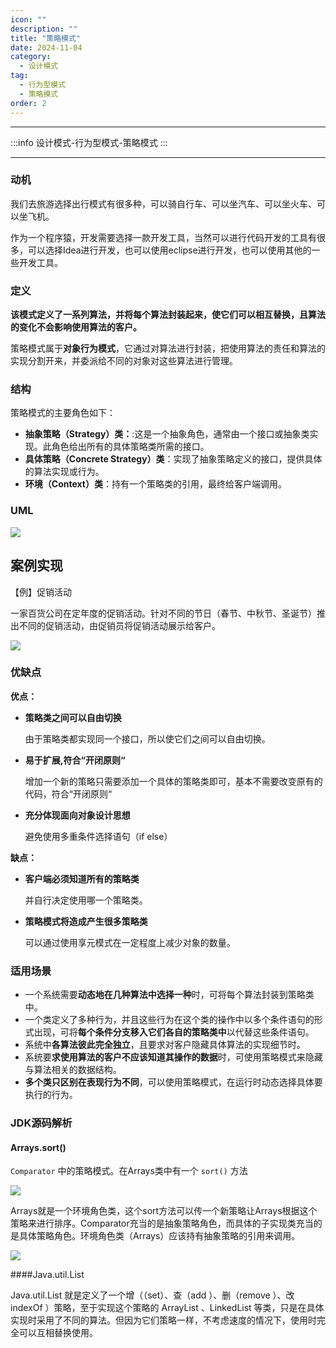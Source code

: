 ```yaml
---
icon: ""
description: ""
title: "策略模式"
date: 2024-11-04
category:
  - 设计模式
tag:
  - 行为型模式
  - 策略模式
order: 2
---
```


---

:::info
设计模式-行为型模式-策略模式
:::

---

### 动机

我们去旅游选择出行模式有很多种，可以骑自行车、可以坐汽车、可以坐火车、可以坐飞机。

作为一个程序猿，开发需要选择一款开发工具，当然可以进行代码开发的工具有很多，可以选择Idea进行开发，也可以使用eclipse进行开发，也可以使用其他的一些开发工具。

### 定义

**该模式定义了一系列算法，并将每个算法封装起来，使它们可以相互替换，且算法的变化不会影响使用算法的客户。**

策略模式属于**对象行为模式**，它通过对算法进行封装，把使用算法的责任和算法的实现分割开来，并委派给不同的对象对这些算法进行管理。

### 结构

策略模式的主要角色如下：

- **抽象策略（Strategy）类：**:这是一个抽象角色，通常由一个接口或抽象类实现。此角色给出所有的具体策略类所需的接口。
- **具体策略（Concrete Strategy）类**：实现了抽象策略定义的接口，提供具体的算法实现或行为。
- **环境（Context）类**：持有一个策略类的引用，最终给客户端调用。

### UML

![](https://drawingbed-686.pages.dev/myblog/202411042232052.png)

## 案例实现

【例】促销活动

一家百货公司在定年度的促销活动。针对不同的节日（春节、中秋节、圣诞节）推出不同的促销活动，由促销员将促销活动展示给客户。

![](https://drawingbed-686.pages.dev/myblog/202411042232780.png)

### **优缺点**

**优点：**

- **策略类之间可以自由切换**
    
    由于策略类都实现同一个接口，所以使它们之间可以自由切换。
    
- **易于扩展,符合“开闭原则“**
    
    增加一个新的策略只需要添加一个具体的策略类即可，基本不需要改变原有的代码，符合“开闭原则“
    
- **充分体现面向对象设计思想**
    
    避免使用多重条件选择语句（if else）
    

**缺点：**

- **客户端必须知道所有的策略类**
    
    并自行决定使用哪一个策略类。
    
- **策略模式将造成产生很多策略类**
    
    可以通过使用享元模式在一定程度上减少对象的数量。
    

### 适用场景

- 一个系统需要**动态地在几种算法中选择一种**时，可将每个算法封装到策略类中。
- 一个类定义了多种行为，并且这些行为在这个类的操作中以多个条件语句的形式出现，可将**每个条件分支移入它们各自的策略类中**以代替这些条件语句。
- 系统中**各算法彼此完全独立**，且要求对客户隐藏具体算法的实现细节时。
- 系统要**求使用算法的客户不应该知道其操作的数据**时，可使用策略模式来隐藏与算法相关的数据结构。
- **多个类只区别在表现行为不同**，可以使用策略模式，在运行时动态选择具体要执行的行为。

### **JDK源码解析**

#### Arrays.sort()

`Comparator` 中的策略模式。在Arrays类中有一个 `sort()` 方法

![](https://drawingbed-686.pages.dev/myblog/202411042233518.png)

Arrays就是一个环境角色类，这个sort方法可以传一个新策略让Arrays根据这个策略来进行排序。Comparator充当的是抽象策略角色，而具体的子实现类充当的是具体策略角色。环境角色类（Arrays）应该持有抽象策略的引用来调用。

![](https://drawingbed-686.pages.dev/myblog/202411042235012.png)

####Java.util.List

Java.util.List 就是定义了⼀个增（（set）、查（add ）、删（remove ）、改indexOf ）策略，⾄于实现这个策略的 ArrayList 、LinkedList 等类，只是在具体实现时采⽤了不同的算法。但因为它们策略⼀样，不考虑速度的情况下，使⽤时完全可以互相替换使⽤。
